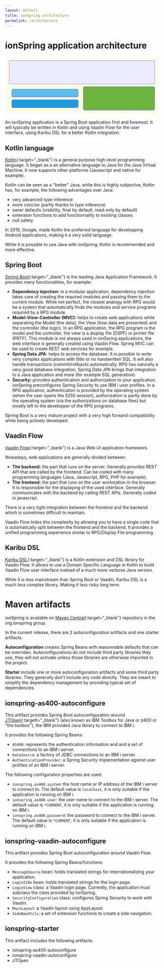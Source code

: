 ```yaml
---
layout: default
title: ionSpring architecture
permalink: /architecture
---
```


# ionSpring application architecture

![Architecture](/assets/img/architecture.svg)

An ionSpring application is a Spring Boot application first and foremost. It will typically be written in Kotlin and using Vaadin Flow for the user interface, using Karibu DSL for a better Kotlin integration.

## Kotlin language

[Kotlin](https://kotlinlang.org/){:target="_blank"} is a general purpose high-level programming language. It began as a an alternative language to Java for the Java Virtual Machine. It now supports other platforms (Javascript and native for example).

Kotlin can be seen as a "better" Java, while this is highly subjective, Kotlin has, for example, the following advantages over Java:
* very advanced type inference
* more concise (partly thanks to type inference)
* saner defaults (visibility, final by default, read-only by default)
* extension functions to add functionnality to existing classes
* null safety

In 2019, Google, made Kotlin the preferred language for developping Android applications, making it a very solid language.

While it is possible to use Java with ionSpring, Kotlin is recommended and more effective.

## Spring Boot

[Spring Boot](https://spring.io/projects/spring-boot){:target="_blank"} is the leading Java Application Framework. It provides many functionalities, for example:
* **Dependency injection:** in a modular application, dependency injection takes care of creating the required modules and passing them to the current module. While not perfect, the closest analogy with RPG would be a system that automatically finds the modules and service programs required by a RPG module.
* **Model-View-Controller (MVC):** helps to create web applications while separating the Model (the data), the View (how data are presented) and the controller (the logic). In an RPG application, the RPG program is the model and the controller, the view is a display file (DSPF) or printer file (PRTF). This module is not always used in ionSpring applications, the web interface is generally created using Vaadin Flow. Spring MVC can be used to create REST web services for example.
* **Spring Data JPA:** helps to access the database. It is possible to write very complex applications with little or no handwritten SQL. It will also handle transactions (commit/rollback) automatically. RPG has naturally a very good database integration, Spring Data JPA brings that integration to a Java application and more (for example SQL generation).
* **Security:** provides authentication and authorization to your application. ionSpring preconfigures Spring Security to use IBM i user profiles. In a RPG application, authentication is provided by the operating system (when the user opens the 5250 session), authorization is partly done by the operating system (via the authorizations on database files) but mostly left to the developper of the RPG programs.

Spring Boot is a very mature project with a very high forward compatibility while being actively developed.

## Vaadin Flow

[Vaadin Flow](https://www.vaadin.com/){:target="_blank"} is a Java Web UI application framework.

Nowadays, web applications are generally divided between:
* **The backend:** the part that runs on the server. Generally provides REST API that are called by the frontend. Can be coded with many programming languages (Java, Javascript, RPG, PHP for example).
* **The frontend:** the part that runs on the user workstation in the browser. It is responsible for the displaying of the used interface. Generally communicates with the backend by calling REST APIs. Generally coded in javascript.

There is a very tight integration between the frontend and the backend which is sometimes difficult to maintain.

Vaadin Flow hides this complexity by allowing you to have a single code that is automatically split between the frontend and the backend. It provides a unified programming experience similar to RPG/Display File programming.

## Karibu DSL

[Karibu DSL](https://github.com/mvysny/karibu-dsl){:target="_blank"} is a Kotlin extension and DSL library for Vaadin Flow. It allows to use a Domain Specific Language in Kotlin to build Vaadin Flow user interface instead of a much more verbose Java version.

While it is less mainstream than Spring Boot or Vaadin, Karibu DSL is a much less complex library. Making it less risky long term.

# Maven artifacts

ionSpring is available on [Maven Central](https://mvnrepository.com/repos/central){:target="_blank"} repository in the org.ionspring group.

In the current release, there are 2 autoconfiguration artifacts and one starter artifacts.

**Autoconfiguration** creates Spring Beans with reasonnable defaults that can be overriden. Autoconfigurations do not include third party libraries they use, they will not activate unless those libraries are otherwise imported in the project.

**Starter** include one or more autoconfiguration artifacts and some third party libraries. They generally don't include any code directly. They are meant to simplify the dependency management by providing typical set of dependencies.

## ionspring-as400-autoconfigure

This artifact provides Spring Boot autoconfiguration around [JTOpen](https://github.com/IBM/JTOpen){:targett="_blank"} (also known as IBM Toolbox for Java or jt400 or "the toolbox"), the IBM provided Java library to connect to IBM i.

It provides the following Spring Beans:
* `AS400`: represents the authentication information and and a set of connections to an IBM i server.
* `DataSource`: a factory of JDBC connections to an IBM i server.
* `AuthenticationProvider`: a Spring Security implementation against user profiles of an IBM i server.

The following configuration properties are used:
* `ionspring.as400.system`: the host name or IP address of the IBM i server to connect to. The default value is `localhost`, it is only suitable if the application is running on IBM i.
* `ionspring.as400.user`: the user name to connect to the IBM i server. The default value is `*CURRENT`, it is only suitable if the application is running on IBM i.
* `ionspring.as400.password`: the password to connect to the IBM i server. The default value is `*CURRENT`, it is only suitable if the application is running on IBM i.

## ionspring-vaadin-autoconfigure

This artifact provides Spring Boot autoconfiguration around Vaadin Flow.

It provides the following Spring Beans/functions:
* `MessageSource` bean: holds translated strings for internationalizing your application.
* `LoginI18n` bean: holds translated strings for the login page.
* `LoginView` class: a Vaadin login page. Currently, the application must subclass the class provided by ionSpring.
* `SecurityConfiguration` class: configures Spring Security to work with Vaadin.
* `MainLayout`: a Vaadin layout using AppLayout.
* `SideNavUtils`: a set of extension functions to create a side navigation.

## ionspring-starter

This artifact includes the following artifacts:
* ionspring-as400-autoconfigure
* ionspring-vaadin-autoconfigure
* JTOpen